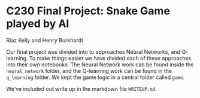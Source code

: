 # C230 Final Project: Snake Game played by AI
Riaz Kelly and Henry Burkhardt 

Our final project was divided into to approaches Neural Networks, and Q-learning. To make things easier we have divided each of these approaches into their own notebooks. The Neural Network work can be found inside the `neural_network` folder, and the Q-learning work can be found in the `q_learning` folder. We kept the game logic in a central folder called `game`. 

We've included out write up in the markdown file `WRITEUP.md`.
